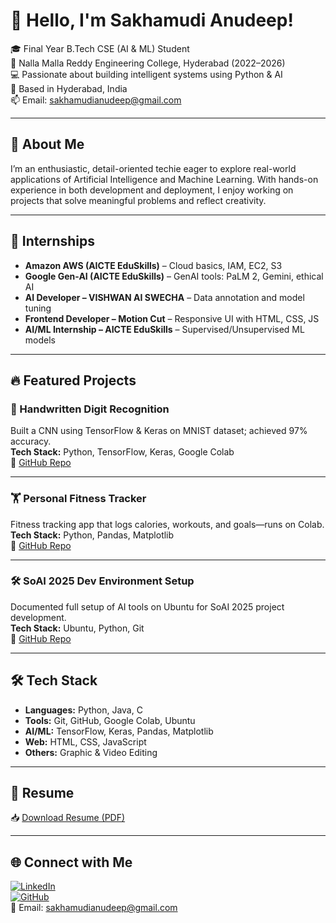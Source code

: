 # 👋 Hello, I'm Sakhamudi Anudeep!

🎓 Final Year B.Tech CSE (AI & ML) Student  
🏫 Nalla Malla Reddy Engineering College, Hyderabad (2022–2026)  
💻 Passionate about building intelligent systems using Python & AI  
📍 Based in Hyderabad, India  
📫 Email: sakhamudianudeep@gmail.com  

---

## 🧠 About Me

I’m an enthusiastic, detail-oriented techie eager to explore real-world applications of Artificial Intelligence and Machine Learning. With hands-on experience in both development and deployment, I enjoy working on projects that solve meaningful problems and reflect creativity.

---

## 💼 Internships

- **Amazon AWS (AICTE EduSkills)** – Cloud basics, IAM, EC2, S3  
- **Google Gen-AI (AICTE EduSkills)** – GenAI tools: PaLM 2, Gemini, ethical AI  
- **AI Developer – VISHWAN AI SWECHA** – Data annotation and model tuning  
- **Frontend Developer – Motion Cut** – Responsive UI with HTML, CSS, JS  
- **AI/ML Internship – AICTE EduSkills** – Supervised/Unsupervised ML models

---

## 🔥 Featured Projects

### 🧮 Handwritten Digit Recognition  
Built a CNN using TensorFlow & Keras on MNIST dataset; achieved 97% accuracy.  
**Tech Stack:** Python, TensorFlow, Keras, Google Colab  
🔗 [GitHub Repo](https://github.com/anudeepchowdary/handwritten-digit-recognition)

---

### 🏋️ Personal Fitness Tracker  
Fitness tracking app that logs calories, workouts, and goals—runs on Colab.  
**Tech Stack:** Python, Pandas, Matplotlib  
🔗 [GitHub Repo](https://github.com/anudeepchowdary/fitness-tracker)

---

### 🛠️ SoAI 2025 Dev Environment Setup  
Documented full setup of AI tools on Ubuntu for SoAI 2025 project development.  
**Tech Stack:** Ubuntu, Python, Git  
🔗 [GitHub Repo](https://github.com/anudeepchowdary/soai-setup)

---

## 🛠️ Tech Stack

- **Languages:** Python, Java, C  
- **Tools:** Git, GitHub, Google Colab, Ubuntu  
- **AI/ML:** TensorFlow, Keras, Pandas, Matplotlib  
- **Web:** HTML, CSS, JavaScript  
- **Others:** Graphic & Video Editing

---

## 📄 Resume

📥 [Download Resume (PDF)](https://github.com/anudeepchowdary/anudeepchowdary/blob/main/Sakhamudi%20Anudeep_Resume.pdf)

---

## 🌐 Connect with Me

[![LinkedIn](https://img.shields.io/badge/LinkedIn-blue?logo=linkedin)](https://www.linkedin.com/in/anudeep-sakhamudi-383125260)  
[![GitHub](https://img.shields.io/badge/GitHub-black?logo=github)](https://github.com/anudeepchowdary)  
📧 Email: sakhamudianudeep@gmail.com
